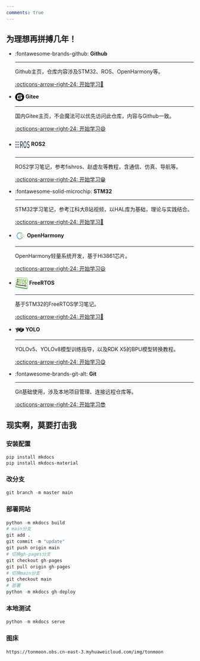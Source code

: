 ```yaml
---
comments: true
---
```


## 为理想再拼搏几年！


<div class="grid cards" markdown>

- :fontawesome-brands-github: __Github__ 

  ---

  Github主页，仓库内容涉及STM32、ROS、OpenHarmony等。

  [:octicons-arrow-right-24: 开始学习🫡](https://github.com/wxnlP)

- <img src="/assets/gitee.svg" style="width:24px;height:22px;vertical-align:middle"> __Gitee__

  ---

  国内Gitee主页，不会魔法可以优先访问此仓库，内容与Github一致。

  [:octicons-arrow-right-24: 开始学习😄](https://gitee.com/wxnlP)

- <img src="/assets/ros.svg" style="width:39px;height:39px;vertical-align:middle"> __ROS2__

  ---

  ROS2学习笔记，参考fishros、赵虚左等教程，含通信、仿真、导航等。

  [:octicons-arrow-right-24: 开始学习😁](study\ROS2\0.阅读声明.md)

- :fontawesome-solid-microchip: __STM32__ 

  ---

  STM32学习笔记，参考江科大B站视频，以HAL库为基础，理论与实践结合。

  [:octicons-arrow-right-24: 开始学习🥰](study\STM32\0.阅读声明.md)

- <img src="/assets/ohos.svg" style="width:28px;height:28px;vertical-align:middle"> __OpenHarmony__

  ---

  OpenHarmony轻量系统开发，基于Hi3861芯片。
  
  [:octicons-arrow-right-24: 开始学习😃](study\OpenHarmony\0.阅读前的声明.md)

- <img src="/assets/freeRTOS.svg" style="width:34px;height:32px;vertical-align:middle"> __FreeRTOS__

  ---

  基于STM32的FreeRTOS学习笔记。

  [:octicons-arrow-right-24: 开始学习🤗](study\FreeRTOS\0.阅读声明.md)

- <img src="/assets/yolo.svg" style="width:24px;height:24px;vertical-align:middle"> __YOLO__

  ---

  YOLOv5、YOLOv8模型训练指导，以及RDK X5的BPU模型转换教程。

  [:octicons-arrow-right-24: 开始学习😋](study\yolov5\1.md)

- :fontawesome-brands-git-alt: __Git__

  ---

  Git基础使用，涉及本地项目管理、连接远程仓库等。

  [:octicons-arrow-right-24: 开始学习😎](study/Git/Git.md)

</div>



## 现实啊，莫要打击我

### 安装配置

```shell
pip install mkdocs
pip install mkdocs-material
```

### 改分支

```powershell
git branch -m master main
```

### 部署网站

```python
python -m mkdocs build
# main分支
git add .
git commit -m "update"
git push origin main
# 切换gh-pages分支
git checkout gh-pages
git pull origin gh-pages
# 切换main分支
git checkout main
# 部署
python -m mkdocs gh-deploy
```
### 本地测试

```python
python -m mkdocs serve
```

### 图床

```shell
https://tonmoon.obs.cn-east-3.myhuaweicloud.com/img/tonmoon
```


​	

